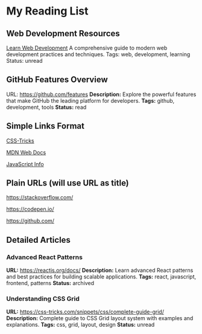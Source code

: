 # My Reading List

<!-- This is your reading list file. Edit this file to manage your articles. -->
<!-- The app supports multiple formats - use whichever is most convenient for you -->

## Web Development Resources

[Learn Web Development](https://web.dev/learn/)
A comprehensive guide to modern web development practices and techniques.
Tags: web, development, learning
Status: unread

## GitHub Features Overview

URL: https://github.com/features
**Description:** Explore the powerful features that make GitHub the leading platform for developers.
**Tags:** github, development, tools
**Status:** read

## Simple Links Format

[CSS-Tricks](https://css-tricks.com/)

[MDN Web Docs](https://developer.mozilla.org/)

[JavaScript Info](https://javascript.info/)

## Plain URLs (will use URL as title)

https://stackoverflow.com/

https://codepen.io/

https://github.com/

## Detailed Articles

### Advanced React Patterns
**URL:** https://reactjs.org/docs/
**Description:** Learn advanced React patterns and best practices for building scalable applications.
**Tags:** react, javascript, frontend, patterns
**Status:** archived

### Understanding CSS Grid
**URL:** https://css-tricks.com/snippets/css/complete-guide-grid/
**Description:** Complete guide to CSS Grid layout system with examples and explanations.
**Tags:** css, grid, layout, design
**Status:** unread

<!-- 
Supported formats:
1. [Title](URL) - Simple markdown links
2. Plain URLs - Will use URL as title
3. ## Title with optional fields below:
   - **URL:** or URL:
   - **Description:** or Description:
   - **Tags:** or Tags: (comma separated)
   - **Status:** or Status: (unread/read/archived)

You can mix and match these formats as needed!
-->
